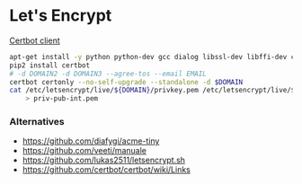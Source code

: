 # Let's Encrypt

[Certbot client](https://github.com/certbot/certbot)

```bash
apt-get install -y python python-dev gcc dialog libssl-dev libffi-dev ca-certificates
pip2 install certbot
# -d DOMAIN2 -d DOMAIN3 --agree-tos --email EMAIL
certbot certonly --no-self-upgrade --standalone -d $DOMAIN
cat /etc/letsencrypt/live/${DOMAIN}/privkey.pem /etc/letsencrypt/live/${DOMAIN}/fullchain.pem \
    > priv-pub-int.pem
```

### Alternatives

- https://github.com/diafygi/acme-tiny
- https://github.com/veeti/manuale
- https://github.com/lukas2511/letsencrypt.sh
- https://github.com/certbot/certbot/wiki/Links
